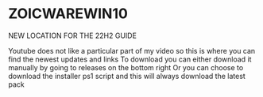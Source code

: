 # ZOICWAREWIN10

NEW LOCATION FOR THE 22H2 GUIDE

Youtube does not like a particular part of my video so this is where you can find the newest updates and links
To download you can either download it manually by going to releases on the bottom right
Or you can choose to download the installer ps1 script and this will always download the latest pack

